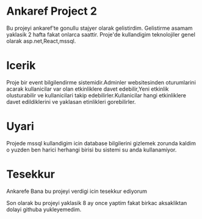 # Ankaref Project 2

Bu projeyi ankaref'te gonullu stajyer olarak gelistirdim.
Gelistirme asamam yaklasik 2 hafta fakat onlarca saattir.
Proje'de kullandigim teknolojiler genel olarak asp.net,React,mssql.

# Icerik

Proje bir event bilgilendirme sistemidir.Adminler websitesinden oturumlarini acarak kullanicilar var olan etkinliklere davet edebilir,Yeni etkinlik olusturabilir ve kullanicilari takip edebilirler.Kullanicilar hangi etkinliklere davet edildiklerini ve yaklasan etinlikleri gorebilirler.

# Uyari

Projede mssql kullandigim icin database bilgilerini gizlemek zorunda kaldim o yuzden ben harici herhangi birisi bu sistemi su anda kullanamiyor.


# Tesekkur

Ankarefe Bana bu projeyi verdigi icin tesekkur ediyorum


Son olarak bu projeyi yaklasik 8 ay once yaptim fakat birkac aksakliktan dolayi githuba yukleyemedim.
